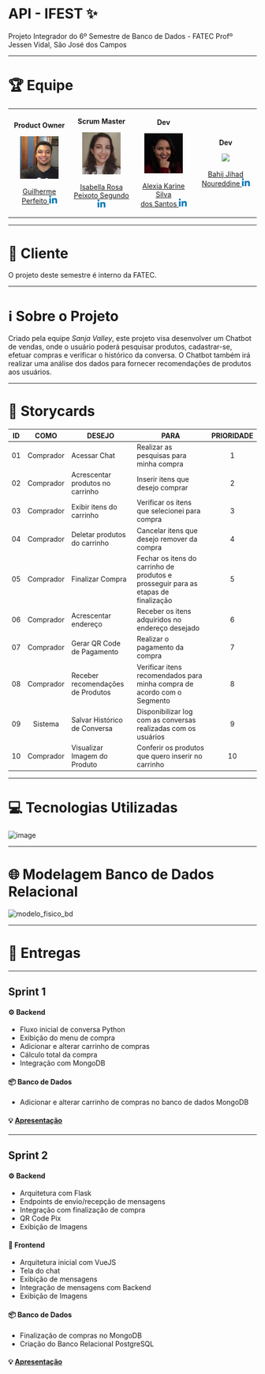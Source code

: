 # API - IFEST :sparkles:
Projeto Integrador do 6º Semestre de Banco de Dados - FATEC Profº Jessen Vidal, São José dos Campos

<hr/>

# :trophy: Equipe

<center>
  <table align="center">
    <tr>
      <td align="center" width="20%">
          <p><b>Product Owner</b></p>
          <p><img src="https://github.com/EquipeFatec/api-5/blob/main/images/Time/Guilherme.jpg" width="70%"/></p>
          <p><a href="https://github.com/guitambau">Guilherme <br/> Perfeito </a>
          <a href="https://www.linkedin.com/in/guilherme-perfeito-a76729168/"><img src="https://github.com/EquipeFatec/api/blob/main/images/linkedin.png"/></a></p>
        </td>
      <td align="center" width="20%">
          <p><b>Scrum Master</b></p>
          <p><img src="https://github.com/EquipeFatec/api-5/blob/main/images/Time/Isabella.jpg" width="70%"/></p>
          <p><a href="https://github.com/isarps">Isabella Rosa <br/> Peixoto Segundo </a>
          <a href="https://www.linkedin.com/in/isabellarps/"><img src="https://github.com/EquipeFatec/api/blob/main/images/linkedin.png"/></a></p>
      </td>
      <td align="center" width="20%">
          <p><b>Dev</b></p>
          <p><img src="https://github.com/EquipeFatec/api-5/blob/main/images/Time/Alexia.jpg" width="70%"/></p>
          <p><a href="https://github.com/alexiakarine">Alexia Karine Silva <br/> dos Santos </a>
          <a href="https://www.linkedin.com/in/alexia-karine-silva-5b0a79116/"><img src="https://github.com/EquipeFatec/api/blob/main/images/linkedin.png"/></a></p>
        </td>
        <td align="center" width="20%">
          <p><b>Dev</b></p>
          <p><img src="https://user-images.githubusercontent.com/49652498/230221682-2c33f364-94f8-409c-9713-a7dffca5b80d.png" width="70%"/></p>
          <p><a href="https://github.com/BahijNoureddine">Bahij Jihad<br/> Noureddine </a>
          <a href="https://www.linkedin.com/in/bahij-noureddine-941b681b7/"><img src="https://github.com/EquipeFatec/api/blob/main/images/linkedin.png"/></a></p>
        </td>
    </tr>
  </table>
 </center>
<hr/>

# :office: Cliente
O projeto deste semestre é interno da FATEC. <br/>

<hr/>

# :information_source: Sobre o Projeto
Criado pela equipe _Sanja Valley_, este projeto visa desenvolver um Chatbot de vendas, onde o usuário poderá pesquisar produtos, cadastrar-se, efetuar compras e verificar o histórico da conversa. O Chatbot também irá realizar uma análise dos dados para fornecer recomendações de produtos aos usuários. <br/>

<hr/>

# :dart: Storycards
| ID |	  COMO   | DESEJO                           |	PARA                                                                               | PRIORIDADE |
| -- | :-------: | -------------------------------- | ---------------------------------------------------------------------------------- | :--------: |
| 01 | Comprador | Acessar Chat                     | Realizar as pesquisas para minha compra                                            |     1      |
| 02 | Comprador | Acrescentar produtos no carrinho |	Inserir itens que desejo comprar                                                   |     2      |
| 03 | Comprador | Exibir itens do carrinho         |	Verificar os itens que selecionei para compra                                      |   	 3      |
| 04 | Comprador | Deletar produtos do carrinho     |	Cancelar itens que desejo remover da compra	                                       |     4      |
| 05 | Comprador | Finalizar Compra                 | Fechar os itens do carrinho de produtos e prosseguir para as etapas de finalização |     5      |
| 06 | Comprador | Acrescentar endereço             | Receber os itens adquiridos no endereço desejado                                   |     6      |
| 07 | Comprador | Gerar QR Code de Pagamento       | Realizar o pagamento da compra                                                     |     7      |
| 08 | Comprador | Receber recomendações de Produtos|	Verificar itens recomendados para minha compra de acordo com o Segmento            |     8      |
| 09 | Sistema   | Salvar Histórico de Conversa     | Disponibilizar log com as conversas realizadas com os usuários                     |     9      |
| 10 | Comprador | Visualizar Imagem do Produto     | Conferir os produtos que quero inserir no carrinho                                 |     10     |

<hr/>

# :computer: Tecnologias Utilizadas
![image](https://user-images.githubusercontent.com/49652498/233513323-bca84a4a-aa89-4b6e-98a1-be8ce02ed1ed.png)<br/>

<hr/>

# :globe_with_meridians: Modelagem Banco de Dados Relacional
![modelo_fisico_bd](https://user-images.githubusercontent.com/49652498/233511898-286293e5-6235-4068-81dd-8f2e48615608.jpeg)<br/>

<hr/>

# :open_file_folder: Entregas

<hr/>

## Sprint 1
#### :gear:	Backend
- Fluxo inicial de conversa Python
- Exibição do menu de compra
- Adicionar e alterar carrinho de compras
- Cálculo total da compra
- Integração com MongoDB
#### :package: Banco de Dados
- Adicionar e alterar carrinho de compras no banco de dados MongoDB
#### :bulb: <a href="https://github.com/Sanja-Valley/ChatterBotIfest/blob/main/Apresenta%C3%A7%C3%B5es/Sprint-1.pdf">Apresentação</a>

<hr/>

## Sprint 2
#### :gear:	Backend
- Arquitetura com Flask
- Endpoints de envio/recepção de mensagens
- Integração com finalização de compra
- QR Code Pix
- Exibição de Imagens
#### :iphone:	Frontend
- Arquitetura inicial com VueJS
- Tela do chat
- Exibição de mensagens
- Integração de mensagens com Backend
- Exibição de Imagens
#### :package: Banco de Dados
- Finalização de compras no MongoDB
- Criação do Banco Relacional PostgreSQL
#### :bulb: <a href="https://github.com/Sanja-Valley/ChatterBotIfest/blob/main/Apresenta%C3%A7%C3%B5es/Sprint-2.pdf">Apresentação</a>
